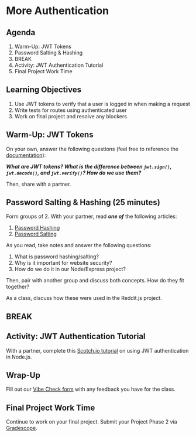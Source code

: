 # More Authentication

## Agenda

1. Warm-Up: JWT Tokens
1. Password Salting & Hashing
1. BREAK
1. Activity: JWT Authentication Tutorial
1. Final Project Work Time

## Learning Objectives

1. Use JWT tokens to verify that a user is logged in when making a request
1. Write tests for routes using authenticated user
1. Work on final project and resolve any blockers

## Warm-Up: JWT Tokens

On your own, answer the following questions (feel free to reference the [documentation](https://www.npmjs.com/package/jsonwebtoken)):

**_What are JWT tokens? What is the difference between `jwt.sign()`, `jwt.decode()`, and `jwt.verify()`? How do we use them?_**

Then, share with a partner.

## Password Salting & Hashing (25 minutes)

Form groups of 2. With your partner, read **_one of_** the following articles:

1. [Password Hashing](https://auth0.com/blog/hashing-passwords-one-way-road-to-security/)
1. [Password Salting](https://auth0.com/blog/adding-salt-to-hashing-a-better-way-to-store-passwords/)

As you read, take notes and answer the following questions:

1. What is password hashing/salting?
1. Why is it important for website security?
1. How do we do it in our Node/Express project?

Then, pair with another group and discuss both concepts. How do they fit together?

As a class, discuss how these were used in the Reddit.js project.

## BREAK

## Activity: JWT Authentication Tutorial

With a partner, complete this [Scotch.io tutorial](https://scotch.io/tutorials/authenticate-a-node-es6-api-with-json-web-tokens) on using JWT authentication in Node.js.

## Wrap-Up

Fill out our [Vibe Check form](https://make.sc/bew1.3-vibe-check) with any feedback you have for the class.

## Final Project Work Time

Continue to work on your final project. Submit your Project Phase 2 via [Gradescope](https://gradescope.com).